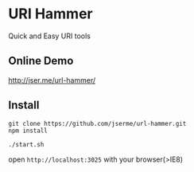 # URI Hammer
Quick and Easy URI tools

## Online Demo  
http://jser.me/url-hammer/

## Install 

```
git clone https://github.com/jserme/url-hammer.git
npm install 

./start.sh
```

open `http://localhost:3025` with your browser(>IE8)

